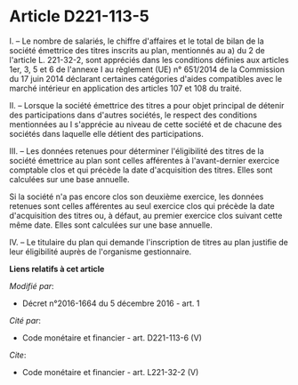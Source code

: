 # Article D221-113-5

I. – Le nombre de salariés, le chiffre d'affaires et le total de bilan de la société émettrice des titres inscrits au plan,
mentionnés au a) du 2 de l'article L. 221-32-2, sont appréciés dans les conditions définies aux articles 1er, 3, 5 et 6 de
l'annexe I au règlement (UE) n° 651/2014 de la Commission du 17 juin 2014 déclarant certaines catégories d'aides compatibles
avec le marché intérieur en application des articles 107 et 108 du traité.

II. – Lorsque la société émettrice des titres a pour objet principal de détenir des participations dans d'autres sociétés, le
respect des conditions mentionnées au I s'apprécie au niveau de cette société et de chacune des sociétés dans laquelle elle
détient des participations.

III. – Les données retenues pour déterminer l'éligibilité des titres de la société émettrice au plan sont celles afférentes à
l'avant-dernier exercice comptable clos et qui précède la date d'acquisition des titres. Elles sont calculées sur une base
annuelle.

Si la société n'a pas encore clos son deuxième exercice, les données retenues sont celles afférentes au seul exercice clos
qui précède la date d'acquisition des titres ou, à défaut, au premier exercice clos suivant cette même date. Elles sont
calculées sur une base annuelle.

IV. – Le titulaire du plan qui demande l'inscription de titres au plan justifie de leur éligibilité auprès de l'organisme
gestionnaire.

**Liens relatifs à cet article**

_Modifié par_:

  - Décret n°2016-1664 du 5 décembre 2016 - art. 1

_Cité par_:

  - Code monétaire et financier - art. D221-113-6 (V)

_Cite_:

  - Code monétaire et financier - art. L221-32-2 (V)
